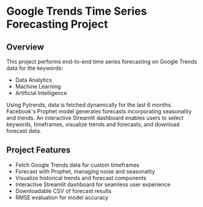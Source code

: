 # Google Trends Time Series Forecasting Project

## Overview  
This project performs end-to-end time series forecasting on Google Trends data for the keywords:  
- Data Analytics  
- Machine Learning  
- Artificial Intelligence
  
Using Pytrends, data is fetched dynamically for the last 6 months. Facebook's Prophet model generates forecasts incorporating seasonality and trends. An interactive Streamlit dashboard enables users to select keywords, timeframes, visualize trends and forecasts, and download forecast data.

## Project Features  
- Fetch Google Trends data for custom timeframes  
- Forecast with Prophet, managing noise and seasonality  
- Visualize historical trends and forecast components  
- Interactive Streamlit dashboard for seamless user experience  
- Downloadable CSV of forecast results  
- RMSE evaluation for model accuracy

